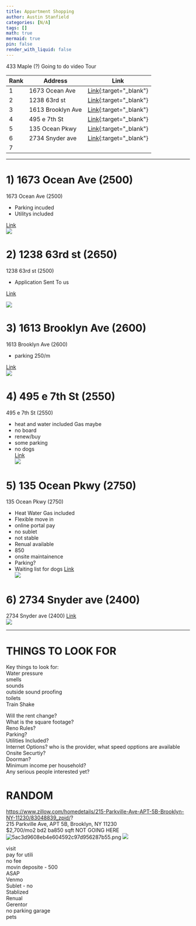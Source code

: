 ```yaml
---
title: Appartment Shopping
author: Austin Stanfield
categories: [N/A]
tags: []
math: true
mermaid: true
pin: false
render_with_liquid: false
---
```


 

433 Maple (?) Going to do video Tour  


|Rank|Address|Link|
|---|---|---|
|1|1673 Ocean Ave|[Link](https://www.zillow.com/homedetails/1673-Ocean-Ave-6G-Brooklyn-NY-11230/2078111362_zpid/){:target="_blank"}|
|2|1238 63rd st|[Link](https://www.zillow.com/homedetails/1238-63rd-St-APT-D323-Brooklyn-NY-11219/2061008995_zpid/){:target="_blank"}|
|3|1613 Brooklyn Ave|[Link](https://www.zillow.com/homedetails/1613-Brooklyn-Ave-APT-605-Brooklyn-NY-11210/2060728681_zpid/){:target="_blank"} |
|4|495 e 7th St|[Link](https://www.zillow.com/homedetails/495-E-7th-St-79-Brooklyn-NY-11218/2062151349_zpid/){:target="_blank"} |
|5|135 Ocean Pkwy|[Link](https://www.zillow.com/homedetails/135-Ocean-Pkwy-APT-11-Brooklyn-NY-11218/2060446926_zpid/){:target="_blank"} |
|6|2734 Snyder ave|[Link](https://www.zillow.com/homedetails/2734-Snyder-Ave-APT-3A-Brooklyn-NY-11226/2091309958_zpid/){:target="_blank"} |
|7|||

---
# 1) 1673 Ocean Ave (2500)
1673 Ocean Ave (2500)
* Parking incuded
* Utilitys included

[Link](https://www.zillow.com/homedetails/1673-Ocean-Ave-6G-Brooklyn-NY-11230/2078111362_zpid/)  
![](
https://photos.zillowstatic.com/fp/76241b2273acd573efb4ad406a7eacb9-cc_ft_576.webp
)

# 2) 1238 63rd st (2650)
1238 63rd st (2500)
* Application Sent To us

[Link](https://www.zillow.com/homedetails/1238-63rd-St-APT-D323-Brooklyn-NY-11219/2061008995_zpid/)  

![](
https://photos.zillowstatic.com/fp/726faafd76f41af58f0549e749bb0c53-cc_ft_384.webp
)

# 3) 1613 Brooklyn Ave (2600)
1613 Brooklyn Ave (2600)
* parking 250/m

[Link](https://www.zillow.com/homedetails/1613-Brooklyn-Ave-APT-605-Brooklyn-NY-11210/2060728681_zpid/)  
![](
https://photos.zillowstatic.com/fp/485b3b478f6609ca00f117d91601d1af-cc_ft_576.webp
)

# 4) 495 e 7th St (2550)
495 e 7th St (2550)
* heat and water included Gas maybe  
* no board   
* renew/buy  
* some parking  
* no dogs  
[Link](https://www.zillow.com/homedetails/495-E-7th-St-79-Brooklyn-NY-11218/2062151349_zpid/)  
![](https://photos.zillowstatic.com/fp/d8324c6069433c1a9c3c6facf73a845b-p_f.jpg)

# 5) 135 Ocean Pkwy (2750)
135 Ocean Pkwy (2750)
* Heat Water Gas included  
* Flexible move in  
* online portal pay  
* no sublet  
* not stable  
* Renual available  
* 850  
* onsite maintainence  
* Parking?  
* Waiting list for dogs 
[Link](https://www.zillow.com/homedetails/135-Ocean-Pkwy-APT-11-Brooklyn-NY-11218/2060446926_zpid/)  
![](
https://photos.zillowstatic.com/fp/ca547fb6e3a51b45c57b647789b748f8-p_f.jpg
)

# 6) 2734 Snyder ave (2400)
2734 Snyder ave (2400)
[Link](https://www.zillow.com/homedetails/2734-Snyder-Ave-APT-3A-Brooklyn-NY-11226/2091309958_zpid/)  
![](
https://photos.zillowstatic.com/fp/5c4a4e9c27fce8155850ca42438de302-cc_ft_576.webp
)


---

# THINGS TO LOOK FOR
Key things to look for:  
Water pressure  
smells  
sounds  
outside sound proofing  
toilets  
Train Shake  


Will the rent change?  
What is the square footage?  
Reno Rules?  
Parking?  
Utilities Included?  
Internet Options? who is the provider, what speed opptions are available
Onsite Securtiy?  
Doorman?  
Minimum income per household?  
Any serious people interested yet?  

# RANDOM

https://www.zillow.com/homedetails/215-Parkville-Ave-APT-5B-Brooklyn-NY-11230/83048839_zpid/?  
215 Parkville Ave, APT 5B, Brooklyn, NY 11230  
$2,700/mo2 bd2 ba850 sqft  NOT GOING HERE  
![5ac3d9608eb4e604592c97d956287b55.png](:/1121235412134c24b0da23df9f938d49)
![](https://photos.zillowstatic.com/fp/8083422b7d23d6d1b46e67b9c8cd113d-uncropped_scaled_within_1536_1152.webp)

visit  
pay for utili  
no fee  
movin deposite - 500  
ASAP  
Venmo  
Sublet - no  
Stablized  
Renual  
Gerentor  
no parking garage  
pets   



